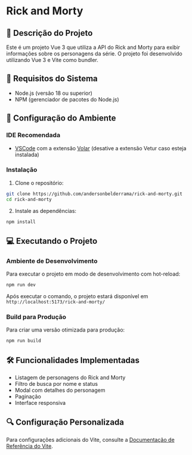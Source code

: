 # Rick and Morty

## 📝 Descrição do Projeto

Este é um projeto Vue 3 que utiliza a API do Rick and Morty para exibir informações sobre os personagens da série. O projeto foi desenvolvido utilizando Vue 3 e Vite como bundler.

## 🚀 Requisitos do Sistema

- Node.js (versão 18 ou superior)
- NPM (gerenciador de pacotes do Node.js)

## 🔧 Configuração do Ambiente

### IDE Recomendada

- [VSCode](https://code.visualstudio.com/) com a extensão [Volar](https://marketplace.visualstudio.com/items?itemName=Vue.volar) (desative a extensão Vetur caso esteja instalada)

### Instalação

1. Clone o repositório:

```sh
git clone https://github.com/andersonbelderrama/rick-and-morty.git
cd rick-and-morty
```

2. Instale as dependências:

```sh
npm install
```

## 💻 Executando o Projeto

### Ambiente de Desenvolvimento

Para executar o projeto em modo de desenvolvimento com hot-reload:

```sh
npm run dev
```

Após executar o comando, o projeto estará disponível em `http://localhost:5173/rick-and-morty/`

### Build para Produção

Para criar uma versão otimizada para produção:

```sh
npm run build
```

## 🛠️ Funcionalidades Implementadas

- Listagem de personagens do Rick and Morty
- Filtro de busca por nome e status
- Modal com detalhes do personagem
- Paginação
- Interface responsiva

## 🔍 Configuração Personalizada

Para configurações adicionais do Vite, consulte a [Documentação de Referência do Vite](https://vitejs.dev/config/).
